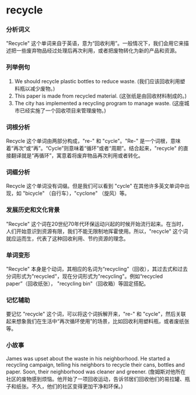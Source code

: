 # recycle

### 分析词义

  

"Recycle" 这个单词来自于英语，意为“回收利用”。一般情况下，我们会用它来描述把一些废弃物品经过处理后再次利用，或者把废物转化为新的产品和资源。

  

### 列举例句

  

1.  We should recycle plastic bottles to reduce waste. (我们应该回收利用塑料瓶以减少废物。)
2.  This paper is made from recycled material. (这张纸是由回收材料制成的。)
3.  The city has implemented a recycling program to manage waste. (这座城市已经实施了一个回收项目来管理废物。)

  

### 词根分析

  

Recycle 这个单词由两部分构成，"re-" 和 "cycle"。"Re-" 是一个词根，意味着“再次”或“再”。“Cycle”则意味着“循环”或者“周期”。结合起来，"recycle" 的直接翻译就是“再循环”，寓意着将废弃物品再次利用或者转化。

  

### 词缀分析

  

Recycle 这个单词没有词缀。但是我们可以看到 "cycle" 在其他许多英文单词中出现，如 "bicycle" （自行车），"cyclone" （旋风）等。

  

### 发展历史和文化背景

  

"Recycle" 这个词在20世纪70年代环保运动兴起的时候开始流行起来。在当时，人们开始意识到资源有限，我们不能无限制地挥霍使用。所以，"recycle" 这个词就应运而生，代表了这种回收利用、节约资源的理念。

  

### 单词变形

  

"Recycle" 本身是个动词，其相应的名词为“recycling”（回收），其过去式和过去分词形式为"recycled"，现在分词形式为"recycling"。例如“recycled paper”（回收纸张）， "recycling bin"（回收箱）等固定搭配。

  

### 记忆辅助

  

要记忆 "recycle" 这个词，可以将这个词拆解开来，"re-" 和 "cycle"，然后关联起来想象我们在生活中“再次循环使用”的场景，比如回收利用塑料瓶，或者废纸张等。

  

### 小故事

  

James was upset about the waste in his neighborhood. He started a recycling campaign, telling his neighbors to recycle their cans, bottles and paper. Soon, their neighborhood was cleaner and greener. (詹姆斯对他所在社区的废物感到烦恼。他开始了一项回收运动，告诉邻居们回收他们的易拉罐、瓶子和纸张。不久，他们的社区变得更加干净和环保。)
